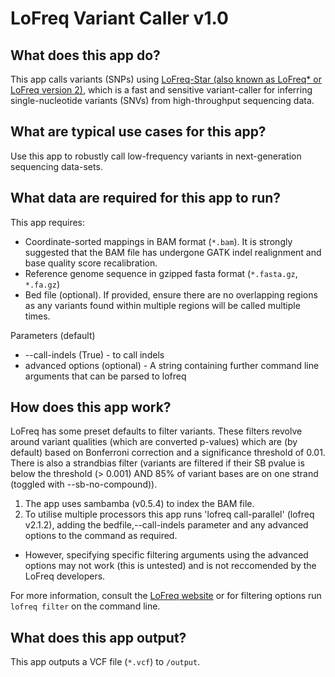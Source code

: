 # LoFreq Variant Caller v1.0

## What does this app do?
This app calls variants (SNPs) using [LoFreq-Star (also known as LoFreq* or LoFreq version 2)](https://csb5.github.io/lofreq/), which is a fast and sensitive variant-caller for inferring single-nucleotide variants (SNVs) from high-throughput sequencing data.

## What are typical use cases for this app?
Use this app to robustly call low-frequency variants in next-generation sequencing data-sets.

## What data are required for this app to run?
This app requires:
- Coordinate-sorted mappings in BAM format (`*.bam`). It is strongly suggested that the BAM file has undergone GATK indel realignment and base quality score recalibration.
- Reference genome sequence in gzipped fasta format (`*.fasta.gz`, `*.fa.gz`)
- Bed file (optional). If provided, ensure there are no overlapping regions as any variants found within multiple regions will be called multiple times.

Parameters (default)
- --call-indels (True) - to call indels 
- advanced options (optional) - A string containing further command line arguments that can be parsed to lofreq

## How does this app work?
LoFreq has some preset defaults to filter variants. These filters revolve around variant qualities (which are converted p-values) which are (by default) based on Bonferroni correction and a significance threshold of 0.01.
There is also a strandbias filter (variants are filtered if their SB pvalue is below the threshold (> 0.001) AND 85% of variant bases are on one strand (toggled with --sb-no-compound)).

1. The app uses sambamba (v0.5.4) to index the BAM file.
2. To utilise multiple processors this app runs 'lofreq call-parallel' (lofreq v2.1.2), adding the bedfile,--call-indels parameter and any advanced options to the command as required. 
  - However, specifying specific filtering arguments using the advanced options may not work (this is untested) and is not reccomended by the LoFreq developers.

For more information, consult the [LoFreq website](http://csb5.github.io/lofreq/) or for filtering options run `lofreq filter` on the command line.

## What does this app output?
This app outputs a VCF file (`*.vcf`) to `/output`.


